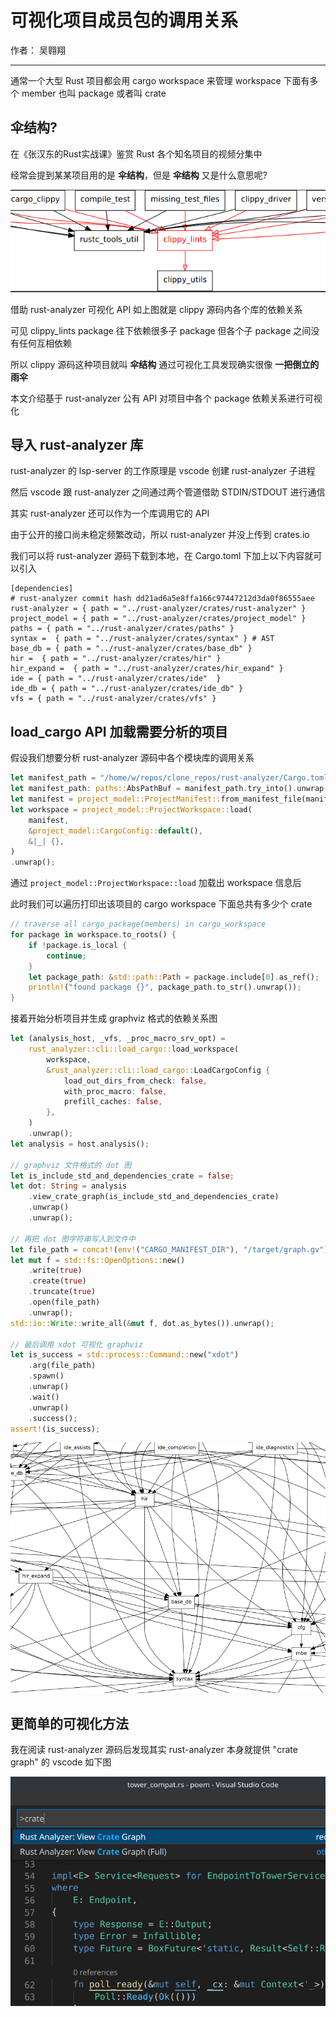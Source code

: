 # 可视化项目成员包的调用关系

作者： 吴翱翔 

---

通常一个大型 Rust 项目都会用 cargo workspace 来管理 workspace 下面有多个 member 也叫 package 或者叫 crate

## 伞结构?

在《张汉东的Rust实战课》鉴赏 Rust 各个知名项目的视频分集中

经常会提到某某项目用的是 **伞结构**，但是 **伞结构** 又是什么意思呢?

![](./image/visualize_crate_graph/visualize_crate_graph_clippy.png)

借助 rust-analyzer 可视化 API 如上图就是 clippy 源码内各个库的依赖关系

可见 clippy_lints package 往下依赖很多子 package 但各个子 package 之间没有任何互相依赖

所以 clippy 源码这种项目就叫 **伞结构** 通过可视化工具发现确实很像 **一把倒立的雨伞**

本文介绍基于 rust-analyzer 公有 API 对项目中各个 package 依赖关系进行可视化

## 导入 rust-analyzer 库

rust-analyzer 的 lsp-server 的工作原理是 vscode 创建 rust-analyzer 子进程

然后 vscode 跟 rust-analyzer 之间通过两个管道借助 STDIN/STDOUT 进行通信

其实 rust-analyzer 还可以作为一个库调用它的 API

由于公开的接口尚未稳定频繁改动，所以 rust-analyzer 并没上传到 crates.io

我们可以将 rust-analyzer 源码下载到本地，在 Cargo.toml 下加上以下内容就可以引入

```
[dependencies]
# rust-analyzer commit hash dd21ad6a5e8ffa166c97447212d3da0f86555aee
rust-analyzer = { path = "../rust-analyzer/crates/rust-analyzer" }
project_model = { path = "../rust-analyzer/crates/project_model" }
paths = { path = "../rust-analyzer/crates/paths" }
syntax =  { path = "../rust-analyzer/crates/syntax" } # AST
base_db = { path = "../rust-analyzer/crates/base_db" }
hir =  { path = "../rust-analyzer/crates/hir" }
hir_expand =  { path = "../rust-analyzer/crates/hir_expand" }
ide = { path = "../rust-analyzer/crates/ide"  }
ide_db = { path = "../rust-analyzer/crates/ide_db" }
vfs = { path = "../rust-analyzer/crates/vfs" }
```

## load_cargo API 加载需要分析的项目

假设我们想要分析 rust-analyzer 源码中各个模块库的调用关系

```rust
let manifest_path = "/home/w/repos/clone_repos/rust-analyzer/Cargo.toml";
let manifest_path: paths::AbsPathBuf = manifest_path.try_into().unwrap();
let manifest = project_model::ProjectManifest::from_manifest_file(manifest_path).unwrap();
let workspace = project_model::ProjectWorkspace::load(
    manifest,
    &project_model::CargoConfig::default(),
    &|_| {},
)
.unwrap();
```

通过 `project_model::ProjectWorkspace::load` 加载出 workspace 信息后

此时我们可以遍历打印出该项目的 cargo workspace 下面总共有多少个 crate

```rust
// traverse all cargo_package(members) in cargo_workspace
for package in workspace.to_roots() {
    if !package.is_local {
        continue;
    }
    let package_path: &std::path::Path = package.include[0].as_ref();
    println!("found package {}", package_path.to_str().unwrap());
}
```

接着开始分析项目并生成 graphviz 格式的依赖关系图

```rust
let (analysis_host, _vfs, _proc_macro_srv_opt) =
    rust_analyzer::cli::load_cargo::load_workspace(
        workspace,
        &rust_analyzer::cli::load_cargo::LoadCargoConfig {
            load_out_dirs_from_check: false,
            with_proc_macro: false,
            prefill_caches: false,
        },
    )
    .unwrap();
let analysis = host.analysis();

// graphviz 文件格式的 dot 图
let is_include_std_and_dependencies_crate = false;
let dot: String = analysis
    .view_crate_graph(is_include_std_and_dependencies_crate)
    .unwrap()
    .unwrap();

// 再把 dot 图字符串写入到文件中
let file_path = concat!(env!("CARGO_MANIFEST_DIR"), "/target/graph.gv");
let mut f = std::fs::OpenOptions::new()
    .write(true)
    .create(true)
    .truncate(true)
    .open(file_path)
    .unwrap();
std::io::Write::write_all(&mut f, dot.as_bytes()).unwrap();

// 最后调用 xdot 可视化 graphviz
let is_success = std::process::Command::new("xdot")
    .arg(file_path)
    .spawn()
    .unwrap()
    .wait()
    .unwrap()
    .success();
assert!(is_success);
```

![](./image/visualize_crate_graph/visualize_crate_graph_ra.png)

## 更简单的可视化方法

我在阅读 rust-analyzer 源码后发现其实 rust-analyzer 本身就提供 "crate graph" 的 vscode 如下图

![](./image/visualize_crate_graph/visualize_crate_graph_command.png)
